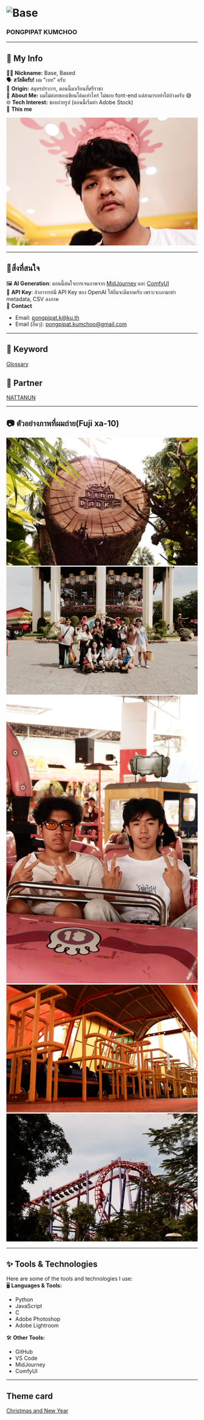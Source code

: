# ![Base](https://img.shields.io/badge/Welcome%20to%20PONGPIPAT%20KUMCHOO-%23FF6F61?style=flat&logo=github&logoColor=white)  
### **PONGPIPAT KUMCHOO**  
---

## 🔑 My Info  
👨‍💻 **Nickname:** Base, Based  
🗣️ **สวัสดีครับ!** ผม "เบท" ครับ  
📍 **Origin:** สมุทรปราการ, ตอนนี้มาเรียนที่ศรีราชา  
🤖 **About Me:** ผมไม่ค่อยชอบเขียนโค้ดเท่าไหร่ ไม่ชอบ font-end แต่สามารถทำได้บ้างครับ 😅  
🌐 **Tech Interest:** ชอบถ่ายรูป (ตอนนี้เริ่มทำ Adobe Stock)  
📸 **This me** 

![alt text](assets/base.jpg)

---

## 🌱สิ่งที่สนใจ  
🖼️ **AI Generation**: ตอนนี้สนใจการเจนภาพจาก [MidJourney](https://www.midjourney.com/) และ [ComfyUI](https://github.com/comfyanonymous/ComfyUI)  
🔑 **API Key**: ถ้าอาจารย์มี API Key ของ OpenAI ให้ยืมจะดีมากครับ เพราะจะเอามาทำ metadata, CSV ลงภาพ  
📧 **Contact**
- Email: pongpipat.k@ku.th  
- Email (อื่นๆ): pongpipat.kumchoo@gmail.com

---

## 🔑 **Keyword**  
[Glossary](classification.md)

## 🤝 **Partner**  
[NATTANUN](https://tnattanun.github.io/)

---

## 📷 ตัวอย่างภาพที่ผมถ่าย(Fuji xa-10)
![Image 1](assets/1.jpg)  
![Image 2](assets/2.jpg)  
![Image 3](assets/3.jpg)  
![Image 4](assets/4.jpg)  
![Image 5](assets/5.jpg)

---

## ✨ Tools & Technologies  
Here are some of the tools and technologies I use:  
🖥️ **Languages & Tools:**  
- Python  
- JavaScript  
- C
- Adobe Photoshop  
- Adobe Lightroom

🛠️ **Other Tools:**  
- GitHub  
- VS Code  
- MidJourney  
- ComfyUI

---

## Theme card
[Christmas and New Year](e-card.md)
